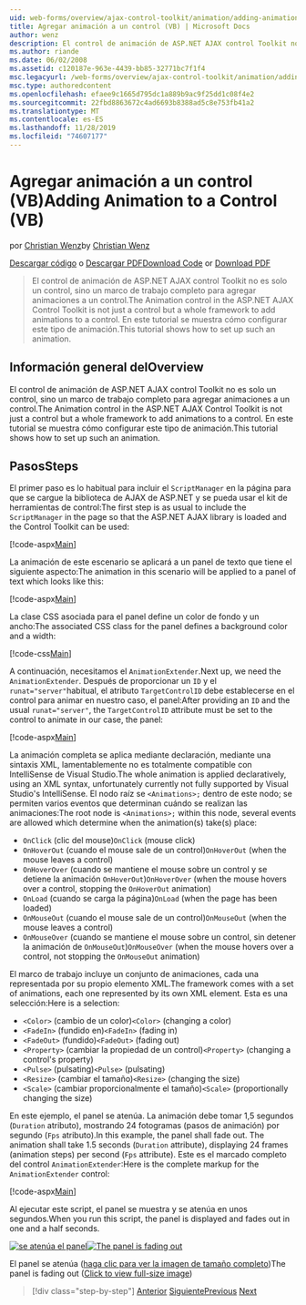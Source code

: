 ```yaml
---
uid: web-forms/overview/ajax-control-toolkit/animation/adding-animation-to-a-control-vb
title: Agregar animación a un control (VB) | Microsoft Docs
author: wenz
description: El control de animación de ASP.NET AJAX control Toolkit no es solo un control, sino un marco de trabajo completo para agregar animaciones a un control. En este tutorial se muestra cómo...
ms.author: riande
ms.date: 06/02/2008
ms.assetid: c120187e-963e-4439-bb85-32771bc7f1f4
msc.legacyurl: /web-forms/overview/ajax-control-toolkit/animation/adding-animation-to-a-control-vb
msc.type: authoredcontent
ms.openlocfilehash: efaee9c1665d795dc1a889b9ac9f25dd1c08f4e2
ms.sourcegitcommit: 22fbd8863672c4ad6693b8388ad5c8e753fb41a2
ms.translationtype: MT
ms.contentlocale: es-ES
ms.lasthandoff: 11/28/2019
ms.locfileid: "74607177"
---
```

# <a name="adding-animation-to-a-control-vb"></a><span data-ttu-id="e696d-104">Agregar animación a un control (VB)</span><span class="sxs-lookup"><span data-stu-id="e696d-104">Adding Animation to a Control (VB)</span></span>

<span data-ttu-id="e696d-105">por [Christian Wenz](https://github.com/wenz)</span><span class="sxs-lookup"><span data-stu-id="e696d-105">by [Christian Wenz](https://github.com/wenz)</span></span>

<span data-ttu-id="e696d-106">[Descargar código](https://download.microsoft.com/download/f/9/a/f9a26acd-8df4-4484-8a18-199e4598f411/Animation1.vb.zip) o [Descargar PDF](https://download.microsoft.com/download/6/7/1/6718d452-ff89-4d3f-a90e-c74ec2d636a3/animation1VB.pdf)</span><span class="sxs-lookup"><span data-stu-id="e696d-106">[Download Code](https://download.microsoft.com/download/f/9/a/f9a26acd-8df4-4484-8a18-199e4598f411/Animation1.vb.zip) or [Download PDF](https://download.microsoft.com/download/6/7/1/6718d452-ff89-4d3f-a90e-c74ec2d636a3/animation1VB.pdf)</span></span>

> <span data-ttu-id="e696d-107">El control de animación de ASP.NET AJAX control Toolkit no es solo un control, sino un marco de trabajo completo para agregar animaciones a un control.</span><span class="sxs-lookup"><span data-stu-id="e696d-107">The Animation control in the ASP.NET AJAX Control Toolkit is not just a control but a whole framework to add animations to a control.</span></span> <span data-ttu-id="e696d-108">En este tutorial se muestra cómo configurar este tipo de animación.</span><span class="sxs-lookup"><span data-stu-id="e696d-108">This tutorial shows how to set up such an animation.</span></span>

## <a name="overview"></a><span data-ttu-id="e696d-109">Información general del</span><span class="sxs-lookup"><span data-stu-id="e696d-109">Overview</span></span>

<span data-ttu-id="e696d-110">El control de animación de ASP.NET AJAX control Toolkit no es solo un control, sino un marco de trabajo completo para agregar animaciones a un control.</span><span class="sxs-lookup"><span data-stu-id="e696d-110">The Animation control in the ASP.NET AJAX Control Toolkit is not just a control but a whole framework to add animations to a control.</span></span> <span data-ttu-id="e696d-111">En este tutorial se muestra cómo configurar este tipo de animación.</span><span class="sxs-lookup"><span data-stu-id="e696d-111">This tutorial shows how to set up such an animation.</span></span>

## <a name="steps"></a><span data-ttu-id="e696d-112">Pasos</span><span class="sxs-lookup"><span data-stu-id="e696d-112">Steps</span></span>

<span data-ttu-id="e696d-113">El primer paso es lo habitual para incluir el `ScriptManager` en la página para que se cargue la biblioteca de AJAX de ASP.NET y se pueda usar el kit de herramientas de control:</span><span class="sxs-lookup"><span data-stu-id="e696d-113">The first step is as usual to include the `ScriptManager` in the page so that the ASP.NET AJAX library is loaded and the Control Toolkit can be used:</span></span>

[!code-aspx[Main](adding-animation-to-a-control-vb/samples/sample1.aspx)]

<span data-ttu-id="e696d-114">La animación de este escenario se aplicará a un panel de texto que tiene el siguiente aspecto:</span><span class="sxs-lookup"><span data-stu-id="e696d-114">The animation in this scenario will be applied to a panel of text which looks like this:</span></span>

[!code-aspx[Main](adding-animation-to-a-control-vb/samples/sample2.aspx)]

<span data-ttu-id="e696d-115">La clase CSS asociada para el panel define un color de fondo y un ancho:</span><span class="sxs-lookup"><span data-stu-id="e696d-115">The associated CSS class for the panel defines a background color and a width:</span></span>

[!code-css[Main](adding-animation-to-a-control-vb/samples/sample3.css)]

<span data-ttu-id="e696d-116">A continuación, necesitamos el `AnimationExtender`.</span><span class="sxs-lookup"><span data-stu-id="e696d-116">Next up, we need the `AnimationExtender`.</span></span> <span data-ttu-id="e696d-117">Después de proporcionar un `ID` y el `runat="server"`habitual, el atributo `TargetControlID` debe establecerse en el control para animar en nuestro caso, el panel:</span><span class="sxs-lookup"><span data-stu-id="e696d-117">After providing an `ID` and the usual `runat="server"`, the `TargetControlID` attribute must be set to the control to animate in our case, the panel:</span></span>

[!code-aspx[Main](adding-animation-to-a-control-vb/samples/sample4.aspx)]

<span data-ttu-id="e696d-118">La animación completa se aplica mediante declaración, mediante una sintaxis XML, lamentablemente no es totalmente compatible con IntelliSense de Visual Studio.</span><span class="sxs-lookup"><span data-stu-id="e696d-118">The whole animation is applied declaratively, using an XML syntax, unfortunately currently not fully supported by Visual Studio's IntelliSense.</span></span> <span data-ttu-id="e696d-119">El nodo raíz se `<Animations>;` dentro de este nodo; se permiten varios eventos que determinan cuándo se realizan las animaciones:</span><span class="sxs-lookup"><span data-stu-id="e696d-119">The root node is `<Animations>;` within this node, several events are allowed which determine when the animation(s) take(s) place:</span></span>

- <span data-ttu-id="e696d-120">`OnClick` (clic del mouse)</span><span class="sxs-lookup"><span data-stu-id="e696d-120">`OnClick` (mouse click)</span></span>
- <span data-ttu-id="e696d-121">`OnHoverOut` (cuando el mouse sale de un control)</span><span class="sxs-lookup"><span data-stu-id="e696d-121">`OnHoverOut` (when the mouse leaves a control)</span></span>
- <span data-ttu-id="e696d-122">`OnHoverOver` (cuando se mantiene el mouse sobre un control y se detiene la animación `OnHoverOut`)</span><span class="sxs-lookup"><span data-stu-id="e696d-122">`OnHoverOver` (when the mouse hovers over a control, stopping the `OnHoverOut` animation)</span></span>
- <span data-ttu-id="e696d-123">`OnLoad` (cuando se carga la página)</span><span class="sxs-lookup"><span data-stu-id="e696d-123">`OnLoad` (when the page has been loaded)</span></span>
- <span data-ttu-id="e696d-124">`OnMouseOut` (cuando el mouse sale de un control)</span><span class="sxs-lookup"><span data-stu-id="e696d-124">`OnMouseOut` (when the mouse leaves a control)</span></span>
- <span data-ttu-id="e696d-125">`OnMouseOver` (cuando se mantiene el mouse sobre un control, sin detener la animación de `OnMouseOut`)</span><span class="sxs-lookup"><span data-stu-id="e696d-125">`OnMouseOver` (when the mouse hovers over a control, not stopping the `OnMouseOut` animation)</span></span>

<span data-ttu-id="e696d-126">El marco de trabajo incluye un conjunto de animaciones, cada una representada por su propio elemento XML.</span><span class="sxs-lookup"><span data-stu-id="e696d-126">The framework comes with a set of animations, each one represented by its own XML element.</span></span> <span data-ttu-id="e696d-127">Esta es una selección:</span><span class="sxs-lookup"><span data-stu-id="e696d-127">Here is a selection:</span></span>

- <span data-ttu-id="e696d-128">`<Color>` (cambio de un color)</span><span class="sxs-lookup"><span data-stu-id="e696d-128">`<Color>` (changing a color)</span></span>
- <span data-ttu-id="e696d-129">`<FadeIn>` (fundido en)</span><span class="sxs-lookup"><span data-stu-id="e696d-129">`<FadeIn>` (fading in)</span></span>
- <span data-ttu-id="e696d-130">`<FadeOut>` (fundido)</span><span class="sxs-lookup"><span data-stu-id="e696d-130">`<FadeOut>` (fading out)</span></span>
- <span data-ttu-id="e696d-131">`<Property>` (cambiar la propiedad de un control)</span><span class="sxs-lookup"><span data-stu-id="e696d-131">`<Property>` (changing a control's property)</span></span>
- <span data-ttu-id="e696d-132">`<Pulse>` (pulsating)</span><span class="sxs-lookup"><span data-stu-id="e696d-132">`<Pulse>` (pulsating)</span></span>
- <span data-ttu-id="e696d-133">`<Resize>` (cambiar el tamaño)</span><span class="sxs-lookup"><span data-stu-id="e696d-133">`<Resize>` (changing the size)</span></span>
- <span data-ttu-id="e696d-134">`<Scale>` (cambiar proporcionalmente el tamaño)</span><span class="sxs-lookup"><span data-stu-id="e696d-134">`<Scale>` (proportionally changing the size)</span></span>

<span data-ttu-id="e696d-135">En este ejemplo, el panel se atenúa. La animación debe tomar 1,5 segundos (`Duration` atributo), mostrando 24 fotogramas (pasos de animación) por segundo (`Fps` atributo).</span><span class="sxs-lookup"><span data-stu-id="e696d-135">In this example, the panel shall fade out. The animation shall take 1.5 seconds (`Duration` attribute), displaying 24 frames (animation steps) per second (`Fps` attribute).</span></span> <span data-ttu-id="e696d-136">Este es el marcado completo del control `AnimationExtender`:</span><span class="sxs-lookup"><span data-stu-id="e696d-136">Here is the complete markup for the `AnimationExtender` control:</span></span>

[!code-aspx[Main](adding-animation-to-a-control-vb/samples/sample5.aspx)]

<span data-ttu-id="e696d-137">Al ejecutar este script, el panel se muestra y se atenúa en unos segundos.</span><span class="sxs-lookup"><span data-stu-id="e696d-137">When you run this script, the panel is displayed and fades out in one and a half seconds.</span></span>

<span data-ttu-id="e696d-138">[![se atenúa el panel](adding-animation-to-a-control-vb/_static/image2.png)](adding-animation-to-a-control-vb/_static/image1.png)</span><span class="sxs-lookup"><span data-stu-id="e696d-138">[![The panel is fading out](adding-animation-to-a-control-vb/_static/image2.png)](adding-animation-to-a-control-vb/_static/image1.png)</span></span>

<span data-ttu-id="e696d-139">El panel se atenúa ([haga clic para ver la imagen de tamaño completo](adding-animation-to-a-control-vb/_static/image3.png))</span><span class="sxs-lookup"><span data-stu-id="e696d-139">The panel is fading out ([Click to view full-size image](adding-animation-to-a-control-vb/_static/image3.png))</span></span>

> [!div class="step-by-step"]
> <span data-ttu-id="e696d-140">[Anterior](dynamically-controlling-updatepanel-animations-cs.md)
> [Siguiente](executing-several-animations-at-the-same-time-vb.md)</span><span class="sxs-lookup"><span data-stu-id="e696d-140">[Previous](dynamically-controlling-updatepanel-animations-cs.md)
[Next](executing-several-animations-at-the-same-time-vb.md)</span></span>
